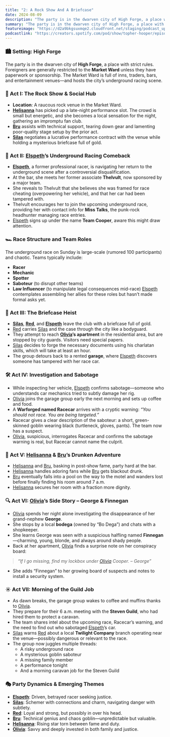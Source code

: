 ```yaml
---
title: "2: A Rock Show And A Briefcase"
date: 2024-08-09
description: "The party is in the dwarven city of High Forge, a place with strict rules."
summary: "The party is in the dwarven city of High Forge, a place with strict rules."
featureimage: "https://d2a9bkgsuxmqe2.cloudfront.net/staging/podcast_uploaded_episode400/41448639/41448639-1723918380058-9f3d300d07063.jpg"
podcastlink: "https://creators.spotify.com/pod/show/topher-hooper/episodes/C4-E2-A-Rock-Show-And-A-Briefcase-e2n9urq"
---
```

### 🏙️ Setting: High Forge
The party is in the dwarven city of **High Forge**, a place with strict rules. Foreigners are generally restricted to the **Market Ward** unless they have paperwork or sponsorship. The Market Ward is full of inns, traders, bars, and entertainment venues—and hosts the city’s underground racing scene.
### 🎸 Act I: The Rock Show & Social Hub
- **Location**: A raucous rock venue in the Market Ward.
- **[Helisanna](/player-characters/helisanna)** has picked up a late-night performance slot. The crowd is small but energetic, and she becomes a local sensation for the night, gathering an impromptu fan club.
- **[Bru](/player-characters/bru)** assists with technical support, tearing down gear and lamenting poor-quality stage setup by the prior act.
- **[Silas](/player-characters/silas)** negotiates a lucrative performance contract with the venue while holding a mysterious briefcase full of gold.
### 🏁 Act II: [Elspeth](/player-characters/elspeth)’s Underground Racing Comeback
- **[Elspeth](/player-characters/elspeth)**, a former professional racer, is navigating her return to the underground scene after a controversial disqualification.
- At the bar, she meets her former associate **Thelvult**, now sponsored by a major team.
- She reveals to Thelvult that she believes she was framed for race cheating (overpowering her vehicle), and that her car had been tampered with.
- Thelvult encourages her to join the upcoming underground race, providing her with contact info for **Miss Talks**, the punk-rock headhunter managing race entries.
- [Elspeth](/player-characters/elspeth) signs up under the name **Team Cooper**, aware this might draw attention.
### 🏎️ Race Structure and Team Roles
The underground race on Sunday is large-scale (rumored 100 participants) and chaotic.
Teams typically include:
- **Racer**
- **Mechanic**
- **Spotter**
- **Saboteur** (to disrupt other teams)
- **Law Influencer** (to manipulate legal consequences mid-race)
[Elspeth](/player-characters/elspeth) contemplates assembling her allies for these roles but hasn’t made formal asks yet.
### 🧳 Act III: The Briefcase Heist
- **[Silas](/player-characters/silas)**, **[Red](/player-characters/red)**, and **[Elspeth](/player-characters/elspeth)** leave the club with a briefcase full of gold.
- [Red](/player-characters/red) carries [Silas](/player-characters/silas) and the case through the city like a bodyguard.
- They attempt to reach **[Olivia](/player-characters/olivia)’s apartment** in the residential area, but are stopped by city guards. Visitors need special papers.
- [Silas](/player-characters/silas) decides to forge the necessary documents using his charlatan skills, which will take at least an hour.
- The group detours back to a rented **garage**, where [Elspeth](/player-characters/elspeth) discovers someone has tampered with her race car.
### 🛠️ Act IV: Investigation and Sabotage
- While inspecting her vehicle, [Elspeth](/player-characters/elspeth) confirms sabotage—someone who understands car mechanics tried to subtly damage her rig.
- [Olivia](/player-characters/olivia) joins the garage group early the next morning and sets up coffee and food.
- A **Warforged named Racecar** arrives with a cryptic warning: *“You should not race. You are being targeted.”*
- Racecar gives a clear description of the saboteur: a short, green-skinned goblin wearing black (turtleneck, gloves, pants). The team now has a suspect.
- [Olivia](/player-characters/olivia), suspicious, interrogates Racecar and confirms the sabotage warning is real, but Racecar cannot name the culprit.
### 🍷 Act V: [Helisanna](/player-characters/helisanna) & [Bru](/player-characters/bru)’s Drunken Adventure
- [Helisanna](/player-characters/helisanna) and [Bru](/player-characters/bru), basking in post-show fame, party hard at the bar.
- [Helisanna](/player-characters/helisanna) handles adoring fans while [Bru](/player-characters/bru) gets blackout drunk.
- [Bru](/player-characters/bru) eventually falls into a pool on the way to the motel and wanders lost before finally finding his room around 7 a.m.
- [Helisanna](/player-characters/helisanna) secures her room with a fraction more dignity.
### 🔍 Act VI: [Olivia](/player-characters/olivia)’s Side Story – George & Finnegan
- [Olivia](/player-characters/olivia) spends her night alone investigating the disappearance of her grand-nephew **George**.
- She stops by a local **bodega** (owned by “Bo Dega”) and chats with a shopkeeper.
- She learns George was seen with a suspicious halfling named **Finnegan**—charming, young, blonde, and always around shady people.
- Back at her apartment, [Olivia](/player-characters/olivia) finds a surprise note on her conspiracy board:
> *“If I go missing, find my lockbox under [Olivia](/player-characters/olivia) Cooper. – George”*
- She adds “Finnegan” to her growing board of suspects and notes to install a security system.
### ☀️ Act VII: Morning of the Guild Job
- As dawn breaks, the garage group wakes to coffee and muffins thanks to [Olivia](/player-characters/olivia).
- They prepare for their 6 a.m. meeting with the **Steven Guild**, who had hired them to protect a caravan.
- The team shares intel about the upcoming race, Racecar’s warning, and the need to find out who sabotaged [Elspeth](/player-characters/elspeth)’s car.
- [Silas](/player-characters/silas) warns [Red](/player-characters/red) about a local **Twilight Company** branch operating near the venue—possibly dangerous or relevant to the race.
- The group now juggles multiple threads:
  - A risky underground race
  - A mysterious goblin saboteur
  - A missing family member
  - A performance tonight
  - And a morning caravan job for the Steven Guild
### 🎭 Party Dynamics & Emerging Themes
- **[Elspeth](/player-characters/elspeth)**: Driven, betrayed racer seeking justice.
- **[Silas](/player-characters/silas)**: Schemer with connections and charm, navigating danger with subtlety.
- **[Red](/player-characters/red)**: Loyal and strong, but possibly in over his head.
- **[Bru](/player-characters/bru)**: Technical genius and chaos goblin—unpredictable but valuable.
- **[Helisanna](/player-characters/helisanna)**: Rising star torn between fame and duty.
- **[Olivia](/player-characters/olivia)**: Savvy and deeply invested in both family and justice.
